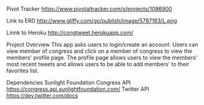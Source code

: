 Pivot Tracker
https://www.pivotaltracker.com/s/projects/1086900

Link to ERD
http://www.gliffy.com/go/publish/image/5797183/L.png

Linnk to Heroku
http://congtweet.herokuapp.com/

Project Overview
This app asks users to login/create an account. Users can view member of congress and click on a member of congress to view the members' profile page. The profile page allows users to view the members' most recent tweets and allows users to be able to add members' to their favorites list.

Dependencies
Sunlight Foundation Congress API https://congress.api.sunlightfoundation.com/
Twitter API https://dev.twitter.com/docs


